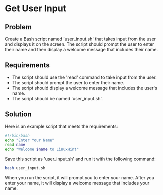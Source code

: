 # Get User Input

## Problem

Create a Bash script named 'user_input.sh' that takes input from the user and displays it on the screen. The script should prompt the user to enter their name and then display a welcome message that includes their name.

## Requirements

- The script should use the 'read' command to take input from the user.
- The script should prompt the user to enter their name.
- The script should display a welcome message that includes the user's name.
- The script should be named 'user_input.sh'.

## Solution

Here is an example script that meets the requirements:

```bash
#!/bin/bash
echo "Enter Your Name"
read name
echo "Welcome $name to LinuxHint"
```

Save this script as 'user_input.sh' and run it with the following command:

```bash
bash user_input.sh
```

When you run the script, it will prompt you to enter your name. After you enter your name, it will display a welcome message that includes your name.
